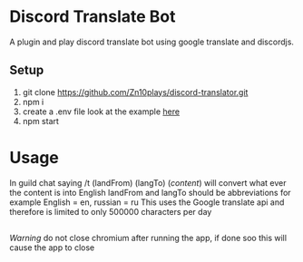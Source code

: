 #  Discord Translate Bot

A plugin and play discord translate bot using google translate and discordjs.


## Setup
1. git clone https://github.com/Zn10plays/discord-translator.git
2. npm i
3. create a .env file look at the example [here](https://github.com/Zn10plays/discord-translator/blob/main/.env.example)
4. npm start


# Usage

In guild chat saying /t (landFrom) (langTo) (*content*) will convert what ever the content is into English
landFrom and langTo should be abbreviations for example English = en, russian = ru 
This uses the Google translate api and therefore is limited to only 500000 characters per day

##
*Warning* do not close chromium after running the app, if done soo this will cause the app to close
